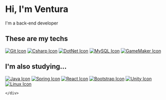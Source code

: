 <!DOCTYPE html>
<html lang="pt-br">
<head>
    <meta charset="UTF-8">
    <meta http-equiv="X-UA-Compatible" content="IE=edge">
    <meta name="viewport" content="width=device-width, initial-scale=1.0">
    <title>AFCVentura</title>
</head>
<body>
    <div class="container">
        <h1>Hi, I'm Ventura</h1>
        <p>I'm a back-end developer</p>
        <h2>These are my techs</h2>
        <div class="container-icons">
            <a href="https://en.wikipedia.org/wiki/Git"><img src="https://skillicons.dev/icons?i=git&theme-dark" alt="Git Icon"/></a>
            <a href="https://en.wikipedia.org/wiki/C_Sharp_(programming_language)"><img src="https://skillicons.dev/icons?i=cs&theme-dark" alt="Csharp Icon"/></a>
            <a href="https://en.wikipedia.org/wiki/.NET"><img src="https://skillicons.dev/icons?i=dotnet&theme-dark" alt="DotNet Icon"/></a>
            <a href="https://en.wikipedia.org/wiki/MySQL"><img src="https://skillicons.dev/icons?i=mysql&theme-dark" alt="MySQL Icon"/></a>
            <a href="https://en.wikipedia.org/wiki/GameMaker"><img src="https://skillicons.dev/icons?i=gamemakerstudio&theme-dark" alt="GameMaker Icon"/></a>
        </div>
        <h2>I'm also studying...</h2>
        <div class="container-icons">
            <a href=""><img src="https://skillicons.dev/icons?i=java&theme-dark" alt="Java Icon"></a>
            <a href=""><img src="https://skillicons.dev/icons?i=spring&theme-dark" alt="Spring Icon"></a>
            <a href=""><img src="https://skillicons.dev/icons?i=react&theme-dark" alt="React Icon"></a>
            <a href=""><img src="https://skillicons.dev/icons?i=bootstrap&theme-dark" alt="Bootstrap Icon"></a>
            <a href=""><img src="https://skillicons.dev/icons?i=unity&theme-dark" alt="Unity Icon"></a>
            <a href=""><img src="https://skillicons.dev/icons?i=linux&theme-dark" alt="Linux Icon"></a>
        </div>



    </div>
</body>
</html>
